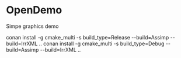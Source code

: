 # OpenDemo
Simpe graphics demo

conan install -g cmake_multi -s build_type=Release --build=Assimp --build=IrrXML ..
conan install -g cmake_multi -s build_type=Debug --build=Assimp --build=IrrXML ..